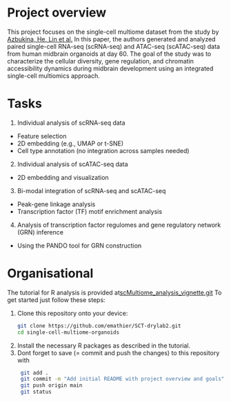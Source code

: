 # Project overview
This project focuses on the single-cell multiome dataset from the study by [Azbukina, He, Lin et al.](https://doi.org/10.1101/2025.03.20.644368)
In this paper, the authors generated and analyzed paired single-cell RNA-seq (scRNA-seq) and ATAC-seq (scATAC-seq) data from human midbrain organoids at day 60. 
The goal of the study was to characterize the cellular diversity, gene regulation, and chromatin accessibility dynamics during midbrain development using an integrated single-cell multiomics approach.

# Tasks
1. Individual analysis of scRNA-seq data
  - Feature selection
  - 2D embedding (e.g., UMAP or t-SNE)
  - Cell type annotation (no integration across samples needed)

2. Individual analysis of scATAC-seq data
  - 2D embedding and visualization

3. Bi-modal integration of scRNA-seq and scATAC-seq
  - Peak-gene linkage analysis
  - Transcription factor (TF) motif enrichment analysis

4. Analysis of transcription factor regulomes and gene regulatory network (GRN) inference
  - Using the PANDO tool for GRN construction


# Organisational
The tutorial for R analysis is provided at[scMultiome_analysis_vignette.git](https://github.com/quadbio/scMultiome_analysis_vignette.git)
To get started just follow these steps:

1. Clone this repository onto your device:
   ```bash
   git clone https://github.com/emathier/SCT-drylab2.git
   cd single-cell-multiome-organoids

2. Install the necessary R packages as described in the tutorial.
3. Dont forget to save (= commit and push the changes) to this repository with
   ```bash
    git add .
    git commit -m "Add initial README with project overview and goals"
    git push origin main
    git status
